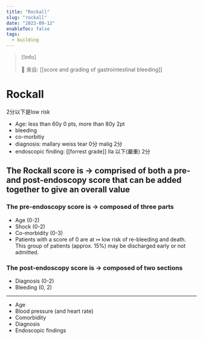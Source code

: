 ```yaml
---
title: "Rockall"
slug: "rockall"
date: "2023-09-12"
enableToc: false
tags:
  - building
---
```


> [!info]
>
> 🌱 來自: [[score and grading of gastrointestinal bleeding]]

# Rockall

2分以下是low risk

- Age: less than 60y 0 pts, more than 80y 2pt
- bleeding
- co-morbitiy
- diagnosis: mallary weiss tear 0分 malig 2分
- endoscopic finding: [[forrest grade]] IIa 以下(嚴重) 2分

## The Rockall score is → comprised of both a pre- and post-endoscopy score that can be added together to give an overall value

### The pre-endoscopy score is → composed of three parts

- Age (0-2)
- Shock (0-2)
- Co-morbidity (0-3)
- Patients with a score of 0 are at ↣ low risk of re-bleeding and death. This group of patients (approx. 15%) may be discharged early or not admitted.

### The post-endoscopy score is → composed of two sections

- Diagnosis (0-2)
- Bleeding (0, 2)

---
- Age
- Blood pressure (and heart rate)
- Comorbidity
- Diagnosis
- Endoscopic findings
